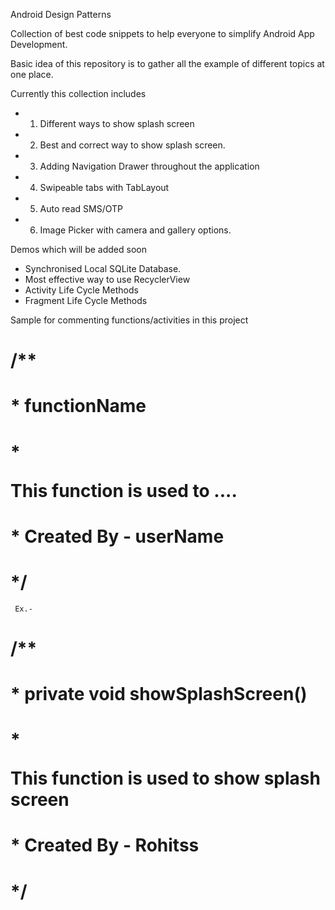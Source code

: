 Android Design Patterns

Collection of best code snippets to help everyone to simplify Android App Development.

Basic idea of this repository is to gather all the example of different topics at one place.

Currently this collection includes
- 1. Different ways to show splash screen
- 2. Best and correct way to show splash screen.
- 3. Adding Navigation Drawer throughout the application
- 4. Swipeable tabs with TabLayout
- 5. Auto read SMS/OTP
- 6. Image Picker with camera and gallery options.

Demos which will be added soon
- Synchronised Local SQLite Database.
- Most effective way to use RecyclerView
- Activity Life Cycle Methods
- Fragment Life Cycle Methods

Sample for commenting functions/activities in this project


#	/**
#    * <b>functionName</b>
#    * <p>This function is used to ....</p>
#    * <p1>Created By - userName</p1>
#    */
	 
	 
	 
	 Ex.- 
#	 /**
#     * <b>private void showSplashScreen()</b>
#     * <p>This function is used to show splash screen</p>
#     * <p1>Created By - Rohitss</p1>
#     */